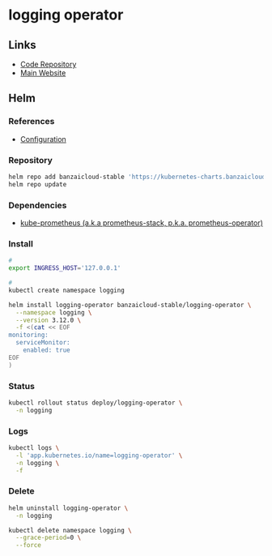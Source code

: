 # logging operator

## Links

- [Code Repository](https://github.com/banzaicloud/logging-operator)
- [Main Website](https://banzaicloud.com/products/logging-operator/)

## Helm

### References

- [Configuration](https://github.com/banzaicloud/logging-operator/tree/master/charts/logging-operator#configuration)

### Repository

```sh
helm repo add banzaicloud-stable 'https://kubernetes-charts.banzaicloud.com'
helm repo update
```

### Dependencies

- [kube-prometheus (a.k.a prometheus-stack, p.k.a. prometheus-operator)](/prometheus/prometheus-stack.md)

### Install

```sh
#
export INGRESS_HOST='127.0.0.1'

#
kubectl create namespace logging
```

```sh
helm install logging-operator banzaicloud-stable/logging-operator \
  --namespace logging \
  --version 3.12.0 \
  -f <(cat << EOF
monitoring:
  serviceMonitor:
    enabled: true
EOF
)
```

### Status

```sh
kubectl rollout status deploy/logging-operator \
  -n logging
```

### Logs

```sh
kubectl logs \
  -l 'app.kubernetes.io/name=logging-operator' \
  -n logging \
  -f
```

### Delete

```sh
helm uninstall logging-operator \
  -n logging

kubectl delete namespace logging \
  --grace-period=0 \
  --force
```
